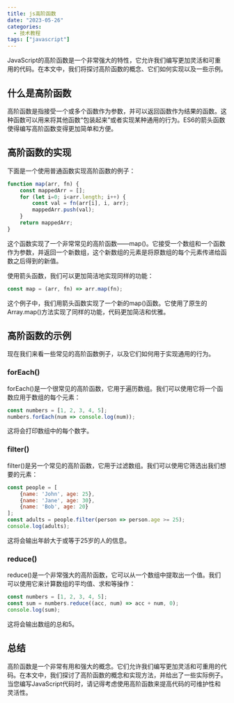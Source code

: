 ```yaml
---
title: js高阶函数
date: "2023-05-26"
categories:
  - 技术教程
tags: ["javascript"]
---
```



JavaScript的高阶函数是一个非常强大的特性，它允许我们编写更加灵活和可重用的代码。在本文中，我们将探讨高阶函数的概念、它们如何实现以及一些示例。

## 什么是高阶函数

高阶函数是指接受一个或多个函数作为参数，并可以返回函数作为结果的函数。这种函数可以用来将其他函数“包装起来”或者实现某种通用的行为。ES6的箭头函数使得编写高阶函数变得更加简单和方便。

## 高阶函数的实现

下面是一个使用普通函数实现高阶函数的例子：

```javascript
function map(arr, fn) {
    const mappedArr = [];
    for (let i=0; i<arr.length; i++) {
        const val = fn(arr[i], i, arr);
        mappedArr.push(val);
    }
    return mappedArr;
}
```

这个函数实现了一个非常常见的高阶函数——map()。它接受一个数组和一个函数作为参数，并返回一个新数组，这个新数组的元素是将原数组的每个元素传递给函数之后得到的新值。

使用箭头函数，我们可以更加简洁地实现同样的功能：

```javascript
const map = (arr, fn) => arr.map(fn);
```

这个例子中，我们用箭头函数实现了一个新的map()函数。它使用了原生的Array.map()方法实现了同样的功能，代码更加简洁和优雅。

## 高阶函数的示例

现在我们来看一些常见的高阶函数例子，以及它们如何用于实现通用的行为。

### forEach()

forEach()是一个很常见的高阶函数，它用于遍历数组。我们可以使用它将一个函数应用于数组的每个元素：

```javascript
const numbers = [1, 2, 3, 4, 5];
numbers.forEach(num => console.log(num));
```

这将会打印数组中的每个数字。

### filter()

filter()是另一个常见的高阶函数，它用于过滤数组。我们可以使用它筛选出我们想要的元素：

```javascript
const people = [
    {name: 'John', age: 25},
    {name: 'Jane', age: 30},
    {name: 'Bob', age: 20}
];
const adults = people.filter(person => person.age >= 25);
console.log(adults);
```

这将会输出年龄大于或等于25岁的人的信息。

### reduce()

reduce()是一个非常强大的高阶函数，它可以从一个数组中提取出一个值。我们可以使用它来计算数组的平均值、求和等操作：

```javascript
const numbers = [1, 2, 3, 4, 5];
const sum = numbers.reduce((acc, num) => acc + num, 0);
console.log(sum);
```

这将会输出数组的总和5。

## 总结

高阶函数是一个非常有用和强大的概念。它们允许我们编写更加灵活和可重用的代码。在本文中，我们探讨了高阶函数的概念和实现方法，并给出了一些实际例子。当您编写JavaScript代码时，请记得考虑使用高阶函数来提高代码的可维护性和灵活性。